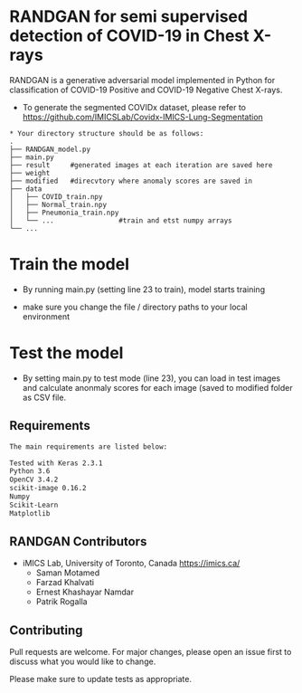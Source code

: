 # RANDGAN for semi supervised detection of COVID-19 in Chest X-rays

RANDGAN is a generative adversarial model implemented in Python for classification of COVID-19 Positive and COVID-19 Negative Chest X-rays.


* To generate the segmented COVIDx dataset, please refer to 
	https://github.com/IMICSLab/Covidx-IMICS-Lung-Segmentation
```
* Your directory structure should be as follows:
.
├── RANDGAN_model.py
├── main.py
├── result     #generated images at each iteration are saved here
├── weight
├── modified   #direcvtory where anomaly scores are saved in
├── data                    
│   ├── COVID_train.npy              
│   ├── Normal_train.npy              
│   ├── Pneumonia_train.npy             
│   └── ...                #train and etst numpy arrays
└── ...
```

# Train the model

* By running main.py (setting line 23 to train), model starts training

* make sure you change the file / directory paths to your local environment 
# Test the model

* By setting main.py to test mode (line 23), you can load in test images and calculate anonmaly scores for each image (saved to modified folder as CSV file.

## Requirements

```bash
The main requirements are listed below:

Tested with Keras 2.3.1
Python 3.6
OpenCV 3.4.2
scikit-image 0.16.2
Numpy
Scikit-Learn
Matplotlib
```
## RANDGAN Contributors
* iMICS Lab, University of Toronto, Canada https://imics.ca/
	* Saman Motamed
	* Farzad Khalvati
	* Ernest Khashayar Namdar
	* Patrik Rogalla
## Contributing
Pull requests are welcome. For major changes, please open an issue first to discuss what you would like to change.

Please make sure to update tests as appropriate.
